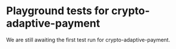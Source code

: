 # Playground tests for crypto-adaptive-payment
We are still awaiting the first test run for crypto-adaptive-payment.
